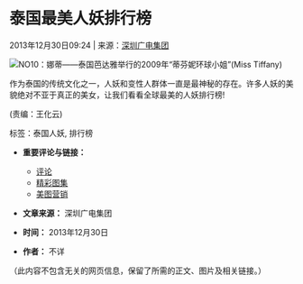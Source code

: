 # 泰国最美人妖排行榜

2013年12月30日09:24 | 来源：[深圳广电集团](http://www.s1979.com/tupian/xinwen/201312/27110524327_25.html)

![NO10：娜蒂——泰国芭达雅举行的2009年“蒂芬妮环球小姐”(Miss Tiffany)](http://www.haiwainet.cn/HLMediaFile/20131230/59/10986669744911197207.jpg)

作为泰国的传统文化之一，人妖和变性人群体一直是最神秘的存在。许多人妖的美貌绝对不亚于真正的美女，让我们看看全球最美的人妖排行榜!

(责编：王化云)

标签：泰国人妖, 排行榜

- **重要评论与链接：**
  - [评论](http://opinion.haiwainet.cn/)
  - [精彩图集](#)
  - [美图营销](#)

- **文章来源：** 深圳广电集团
- **时间：** 2013年12月30日
- **作者：** 不详

（此内容不包含无关的网页信息，保留了所需的正文、图片及相关链接。）